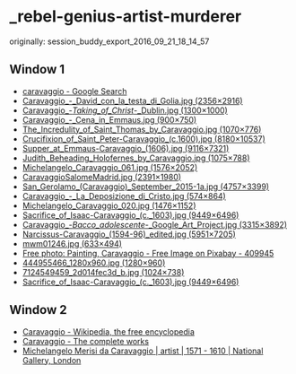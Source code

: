 ﻿# _rebel-genius-artist-murderer

originally: session_buddy_export_2016_09_21_18_14_57

## Window 1

* [caravaggio - Google Search](https://www.google.co.uk/search?q=caravaggio&newwindow=1&client=firefox-b&biw=1282&bih=642&tbas=0&tbm=isch&source=lnt&tbs=sur:fmc&sa=X&ved=0ahUKEwju66-X-aDPAhXpI8AKHfojC1wQpwUIFg&dpr=1)
* [Caravaggio_-_David_con_la_testa_di_Golia.jpg (2356×2916)](https://upload.wikimedia.org/wikipedia/commons/6/60/Caravaggio_-_David_con_la_testa_di_Golia.jpg)
* [Caravaggio_-_Taking_of_Christ_-_Dublin.jpg (1300×1000)](https://upload.wikimedia.org/wikipedia/commons/e/e6/Caravaggio_-_Taking_of_Christ_-_Dublin.jpg)
* [Caravaggio_-_Cena_in_Emmaus.jpg (900×750)](https://upload.wikimedia.org/wikipedia/commons/e/e0/Caravaggio_-_Cena_in_Emmaus.jpg)
* [The_Incredulity_of_Saint_Thomas_by_Caravaggio.jpg (1070×776)](https://upload.wikimedia.org/wikipedia/commons/1/16/The_Incredulity_of_Saint_Thomas_by_Caravaggio.jpg)
* [Crucifixion_of_Saint_Peter-Caravaggio_(c.1600).jpg (8180×10537)](https://upload.wikimedia.org/wikipedia/commons/d/d9/Crucifixion_of_Saint_Peter-Caravaggio_(c.1600).jpg)
* [Supper_at_Emmaus-Caravaggio_(1606).jpg (9116×7321)](https://upload.wikimedia.org/wikipedia/commons/0/03/Supper_at_Emmaus-Caravaggio_(1606).jpg)
* [Judith_Beheading_Holofernes_by_Caravaggio.jpg (1075×788)](https://upload.wikimedia.org/wikipedia/commons/3/38/Judith_Beheading_Holofernes_by_Caravaggio.jpg)
* [Michelangelo_Caravaggio_061.jpg (1576×2052)](https://upload.wikimedia.org/wikipedia/commons/d/d7/Michelangelo_Caravaggio_061.jpg)
* [CaravaggioSalomeMadrid.jpg (2391×1980)](https://upload.wikimedia.org/wikipedia/commons/4/48/CaravaggioSalomeMadrid.jpg)
* [San_Gerolamo_(Caravaggio)_September_2015-1a.jpg (4757×3399)](https://upload.wikimedia.org/wikipedia/commons/8/88/San_Gerolamo_(Caravaggio)_September_2015-1a.jpg)
* [Caravaggio_-_La_Deposizione_di_Cristo.jpg (574×864)](https://upload.wikimedia.org/wikipedia/commons/a/ab/Caravaggio_-_La_Deposizione_di_Cristo.jpg)
* [Michelangelo_Caravaggio_020.jpg (1476×1152)](https://upload.wikimedia.org/wikipedia/commons/6/6a/Michelangelo_Caravaggio_020.jpg)
* [Sacrifice_of_Isaac-Caravaggio_(c._1603).jpg (9449×6496)](https://upload.wikimedia.org/wikipedia/commons/b/b8/Sacrifice_of_Isaac-Caravaggio_(c._1603).jpg)
* [Caravaggio_-_Bacco_adolescente_-_Google_Art_Project.jpg (3315×3892)](https://upload.wikimedia.org/wikipedia/commons/b/b5/Caravaggio_-_Bacco_adolescente_-_Google_Art_Project.jpg)
* [Narcissus-Caravaggio_(1594-96)_edited.jpg (5951×7205)](https://upload.wikimedia.org/wikipedia/commons/2/29/Narcissus-Caravaggio_(1594-96)_edited.jpg)
* [mwm01246.jpg (633×494)](http://www.artelista.com/ypimages/Small/02/mwm01246.jpg)
* [Free photo: Painting, Caravaggio - Free Image on Pixabay - 409945](https://pixabay.com/p-409945/?no_redirect)
* [444955466_1280x960.jpg (1280×960)](https://i.vimeocdn.com/video/444955466_1280x960.jpg)
* [7124549459_2d014fec3d_b.jpg (1024×738)](https://c2.staticflickr.com/8/7037/7124549459_2d014fec3d_b.jpg)
* [Sacrifice_of_Isaac-Caravaggio_(c._1603).jpg (9449×6496)](https://upload.wikimedia.org/wikipedia/commons/b/b8/Sacrifice_of_Isaac-Caravaggio_(c._1603).jpg)

## Window 2

* [Caravaggio - Wikipedia, the free encyclopedia](https://en.wikipedia.org/wiki/Caravaggio)
* [Caravaggio - The complete works](http://www.caravaggio-foundation.org/)
* [Michelangelo Merisi da Caravaggio | artist | 1571 - 1610 | National Gallery, London](https://www.nationalgallery.org.uk/artists/michelangelo-merisi-da-caravaggio)